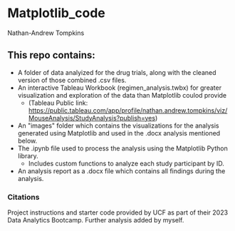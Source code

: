 # Matplotlib_code
Nathan-Andrew Tompkins
## This repo contains:
- A folder of data analyized for the drug trials, along with the cleaned version of those combined .csv files.
- An interactive Tableau Workbook (regimen_analysis.twbx) for greater visualization and exploration of the data than Matplotlib coulod provide 
  - (Tableau Public link: https://public.tableau.com/app/profile/nathan.andrew.tompkins/viz/MouseAnalysis/StudyAnalysis?publish=yes)
- An "images" folder which contains the visualizations for the analysis generated using Matplotlib and used in the .docx analysis mentioned below.
- The .ipynb file used to process the analysis using the Matplotlib Python library.
  - Includes custom functions to analyze each study participant by ID. 
- An analysis report as a .docx file which contains all findings during the analysis.

### Citations
Project instructions and starter code provided by UCF as part of their 2023 Data Analytics Bootcamp. Further analysis added by myself.
